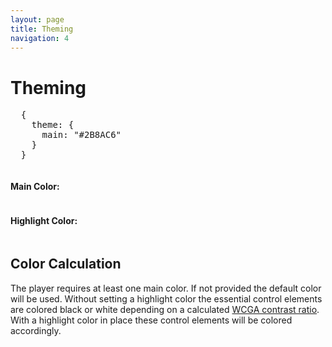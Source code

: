 ```yaml
---
layout: page
title: Theming
navigation: 4
---
```


# Theming

<p id="example"></p>
<script type="text/javascript" src="https://cdn.rawgit.com/DavidDurman/FlexiColorPicker/ed85fa3c/colorpicker.min.js"></script>
<link rel="stylesheet" href="https://cdn.rawgit.com/DavidDurman/FlexiColorPicker/ed85fa3c/themes.css">
<script src="{{ 'embed.js' | relative_url }}"></script>
<script>
  var theme = {
      main: '#2B8AC6'
  };

  function setThemeConfig(theme) {
      var themeConfig = document.getElementById('theme-config');
      var config = [
        '{\n',
        '    theme: {\n'
      ];

      if (theme.main) {
          config.push('       main: "' + theme.main + '"');
      }

      if (theme.highlight) {
          config.push(',\n');
          config.push('       highlight: "' + theme.highlight + '"');
      }

      config.push('\n');
      config.push('    }\n');
      config.push('  }');

      themeConfig.textContent = config.join('');
  }


  function colorPicker(store) {

      ColorPicker(
      document.getElementById('main-picker'),
      function (hex) {
          theme.main = hex;

          setThemeConfig(theme);
          store.dispatch({
              type: 'SET_THEME',
              payload: theme
          })
      });

      ColorPicker(
      document.getElementById('highlight-picker'),
      function (hex) {
          theme.highlight = hex;

          setThemeConfig(theme);
          store.dispatch({
              type: 'SET_THEME',
              payload: theme
          })
      });
  }

  podlovePlayer('#example', './fixtures/example.json')
      .then(colorPicker);

</script>

<p>
<pre id="theme-config">
  {
    theme: {
      main: "#2B8AC6"
    }
  }
</pre>
</p>

<div class="container">
    <div class="row">
        <div class="column">
            <h4>Main Color:</h4>
            <div id="main-picker" class="cp-small color-picker"></div>
        </div>
        <div class="column">
            <h4>Highlight Color:</h4>
            <div id="highlight-picker" class="cp-small color-picker"></div>
        </div>
    </div>
</div>

## Color Calculation

The player requires at least one main color. If not provided the default color will be used.
Without setting a highlight color the essential control elements are colored black or white depending on a calculated [WCGA contrast ratio](https://www.w3.org/TR/WCAG20/#contrast-ratiodef).
With a highlight color in place these control elements will be colored accordingly.
